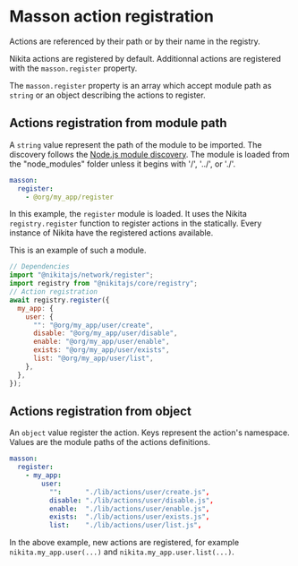 
# Masson action registration

Actions are referenced by their path or by their name in the registry.

Nikita actions are registered by default. Additionnal actions are registered with the `masson.register` property.

The `masson.register` property is an array which accept module path as `string` or an object describing the actions to register.

## Actions registration from module path

A `string` value represent the path of the module to be imported. The discovery follows the [Node.js module discovery](https://nodejs.org/api/modules.html#loading-from-node_modules-folders). The module is loaded from the "node_modules" folder unless it begins with '/', '../', or './'.

```yaml
masson:
  register:
    - @org/my_app/register
```

In this example, the `register` module is loaded. It uses the Nikita `registry.register` function to register actions in the statically. Every instance of Nikita have the registered actions available.

This is an example of such a module.

```js
// Dependencies
import "@nikitajs/network/register";
import registry from "@nikitajs/core/registry";
// Action registration
await registry.register({
  my_app: {
    user: {
      "": "@org/my_app/user/create",
      disable: "@org/my_app/user/disable",
      enable: "@org/my_app/user/enable",
      exists: "@org/my_app/user/exists",
      list: "@org/my_app/user/list",
    },
  },
});
```

## Actions registration from object

An `object` value register the action. Keys represent the action's namespace. Values are the module paths of the actions definitions.

```yaml
masson:
  register:
    - my_app:
        user:
          "":      "./lib/actions/user/create.js",
          disable: "./lib/actions/user/disable.js",
          enable:  "./lib/actions/user/enable.js",
          exists:  "./lib/actions/user/exists.js",
          list:    "./lib/actions/user/list.js",
```

In the above example, new actions are registered, for example `nikita.my_app.user(...)` and `nikita.my_app.user.list(...)`.
